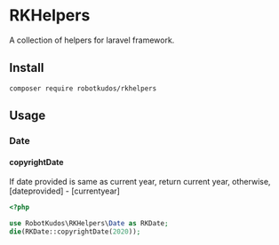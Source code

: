 # RKHelpers

A collection of helpers for laravel framework.

## Install

`composer require robotkudos/rkhelpers`

## Usage


### Date

#### copyrightDate
If date provided is same as current year, return current year, otherwise, [dateprovided] - [currentyear] 
```php
<?php

use RobotKudos\RKHelpers\Date as RKDate;
die(RKDate::copyrightDate(2020)); 